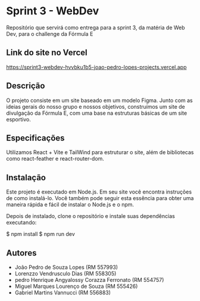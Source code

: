 # Sprint 3 - WebDev
Repositório que servirá como entrega para a sprint 3, da matéria de Web Dev, para o challenge da Fórmula E

## Link do site no Vercel
https://sprint3-webdev-hvvbku1b5-joao-pedro-lopes-projects.vercel.app

## Descrição
O projeto consiste em um site baseado em um modelo Figma. Junto com as ideias gerais do nosso grupo e nossos objetivos, construímos um site de divulgação da Fórmula E, com uma base na estruturas básicas de um site esportivo.

## Especificações
Utilizamos React + Vite e TailWind para estruturar o site, além de bibliotecas como react-feather e react-router-dom. 

## Instalação
Este projeto é executado em Node.js. Em seu site você encontra instruções de como instalá-lo. Você também pode seguir esta essência para obter uma maneira rápida e fácil de instalar o Node.js e o npm.

Depois de instalado, clone o repositório e instale suas dependências executando:

$ npm install
$ npm run dev

## Autores
- João Pedro de Souza Lopes (RM 557993)
- Lorenzzo Vendrusculo Dias (RM 558305)
- pedro Henrique Angyalossy Corazza Ferronato (RM 554757)
- Miguel Marques Lourenço de Souza (RM 555426)
- Gabriel Martins Vannucci (RM 556883)

